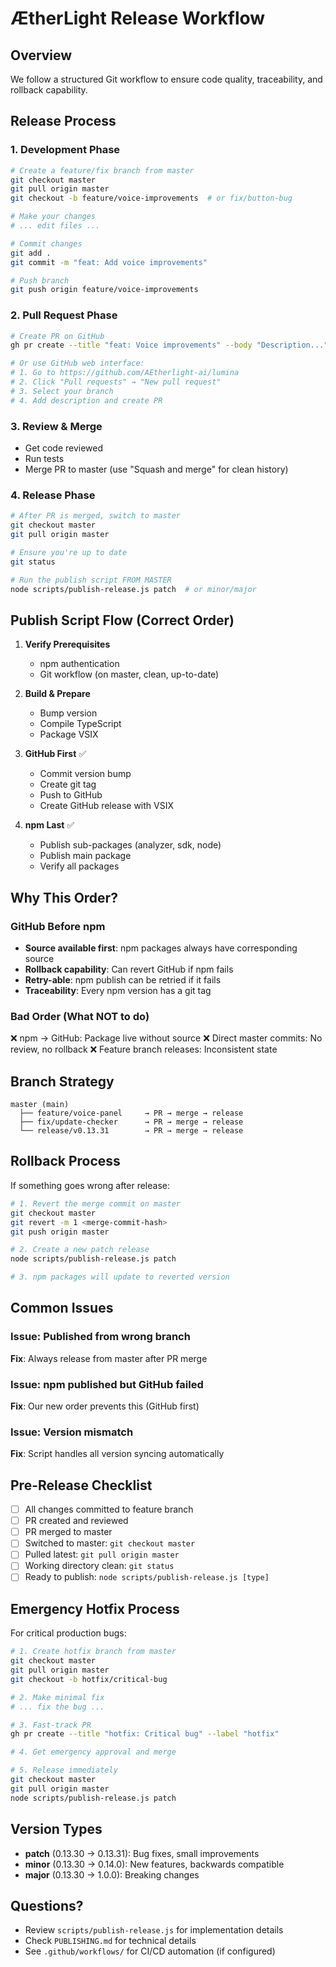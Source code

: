 # ÆtherLight Release Workflow

## Overview
We follow a structured Git workflow to ensure code quality, traceability, and rollback capability.

## Release Process

### 1. Development Phase
```bash
# Create a feature/fix branch from master
git checkout master
git pull origin master
git checkout -b feature/voice-improvements  # or fix/button-bug

# Make your changes
# ... edit files ...

# Commit changes
git add .
git commit -m "feat: Add voice improvements"

# Push branch
git push origin feature/voice-improvements
```

### 2. Pull Request Phase
```bash
# Create PR on GitHub
gh pr create --title "feat: Voice improvements" --body "Description..."

# Or use GitHub web interface:
# 1. Go to https://github.com/AEtherlight-ai/lumina
# 2. Click "Pull requests" → "New pull request"
# 3. Select your branch
# 4. Add description and create PR
```

### 3. Review & Merge
- Get code reviewed
- Run tests
- Merge PR to master (use "Squash and merge" for clean history)

### 4. Release Phase
```bash
# After PR is merged, switch to master
git checkout master
git pull origin master

# Ensure you're up to date
git status

# Run the publish script FROM MASTER
node scripts/publish-release.js patch  # or minor/major
```

## Publish Script Flow (Correct Order)

1. **Verify Prerequisites**
   - npm authentication
   - Git workflow (on master, clean, up-to-date)

2. **Build & Prepare**
   - Bump version
   - Compile TypeScript
   - Package VSIX

3. **GitHub First** ✅
   - Commit version bump
   - Create git tag
   - Push to GitHub
   - Create GitHub release with VSIX

4. **npm Last** ✅
   - Publish sub-packages (analyzer, sdk, node)
   - Publish main package
   - Verify all packages

## Why This Order?

### GitHub Before npm
- **Source available first**: npm packages always have corresponding source
- **Rollback capability**: Can revert GitHub if npm fails
- **Retry-able**: npm publish can be retried if it fails
- **Traceability**: Every npm version has a git tag

### Bad Order (What NOT to do)
❌ npm → GitHub: Package live without source
❌ Direct master commits: No review, no rollback
❌ Feature branch releases: Inconsistent state

## Branch Strategy

```
master (main)
  ├── feature/voice-panel     → PR → merge → release
  ├── fix/update-checker      → PR → merge → release
  └── release/v0.13.31        → PR → merge → release
```

## Rollback Process

If something goes wrong after release:

```bash
# 1. Revert the merge commit on master
git checkout master
git revert -m 1 <merge-commit-hash>
git push origin master

# 2. Create a new patch release
node scripts/publish-release.js patch

# 3. npm packages will update to reverted version
```

## Common Issues

### Issue: Published from wrong branch
**Fix**: Always release from master after PR merge

### Issue: npm published but GitHub failed
**Fix**: Our new order prevents this (GitHub first)

### Issue: Version mismatch
**Fix**: Script handles all version syncing automatically

## Pre-Release Checklist

- [ ] All changes committed to feature branch
- [ ] PR created and reviewed
- [ ] PR merged to master
- [ ] Switched to master: `git checkout master`
- [ ] Pulled latest: `git pull origin master`
- [ ] Working directory clean: `git status`
- [ ] Ready to publish: `node scripts/publish-release.js [type]`

## Emergency Hotfix Process

For critical production bugs:

```bash
# 1. Create hotfix branch from master
git checkout master
git pull origin master
git checkout -b hotfix/critical-bug

# 2. Make minimal fix
# ... fix the bug ...

# 3. Fast-track PR
gh pr create --title "hotfix: Critical bug" --label "hotfix"

# 4. Get emergency approval and merge

# 5. Release immediately
git checkout master
git pull origin master
node scripts/publish-release.js patch
```

## Version Types

- **patch** (0.13.30 → 0.13.31): Bug fixes, small improvements
- **minor** (0.13.30 → 0.14.0): New features, backwards compatible
- **major** (0.13.30 → 1.0.0): Breaking changes

## Questions?

- Review `scripts/publish-release.js` for implementation details
- Check `PUBLISHING.md` for technical details
- See `.github/workflows/` for CI/CD automation (if configured)